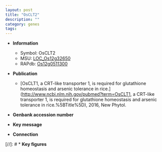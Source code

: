 ```yaml
---
layout: post
title: "OsCLT2"
description: ""
category: genes
tags: 
---
```


* **Information**  
    + Symbol: OsCLT2  
    + MSU: [LOC_Os12g32650](http://rice.uga.edu/cgi-bin/ORF_infopage.cgi?orf=LOC_Os12g32650)  
    + RAPdb: [Os12g0511300](https://rapdb.dna.affrc.go.jp/locus/?name=Os12g0511300)  

* **Publication**  
    + [OsCLT1, a CRT-like transporter 1, is required for glutathione homeostasis and arsenic tolerance in rice.](http://www.ncbi.nlm.nih.gov/pubmed?term=OsCLT1, a CRT-like transporter 1, is required for glutathione homeostasis and arsenic tolerance in rice.%5BTitle%5D), 2016, New Phytol.

* **Genbank accession number**  

* **Key message**  

* **Connection**  

[//]: # * **Key figures**  


